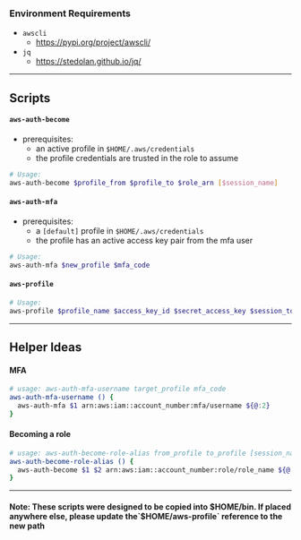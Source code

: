 ### Environment Requirements
- `awscli`
  - https://pypi.org/project/awscli/
- `jq`
  - https://stedolan.github.io/jq/

---

## Scripts

#### `aws-auth-become`

- prerequisites:
  - an active profile in `$HOME/.aws/credentials`
  - the profile credentials are trusted in the role to assume

```sh
# Usage:
aws-auth-become $profile_from $profile_to $role_arn [$session_name]
```

#### `aws-auth-mfa`

- prerequisites:
  - a `[default]` profile in `$HOME/.aws/credentials`
  - the profile has an active access key pair from the mfa user

```sh
# Usage:
aws-auth-mfa $new_profile $mfa_code
```

#### `aws-profile`
``` sh
# Usage:
aws-profile $profile_name $access_key_id $secret_access_key $session_token [--print]
```

---

## Helper Ideas

#### MFA

```sh
# usage: aws-auth-mfa-username target_profile mfa_code
aws-auth-mfa-username () {
  aws-auth-mfa $1 arn:aws:iam::account_number:mfa/username ${@:2}
}
```

#### Becoming a role

```sh
# usage: aws-auth-become-role-alias from_profile to_profile [session_name]
aws-auth-become-role-alias () { 
  aws-auth-become $1 $2 arn:aws:iam::account_number:role/role_name ${@:3}
}
```

---

#### Note: These scripts were designed to be copied into $HOME/bin. If placed anywhere else, please update the`$HOME/aws-profile` reference to the new path